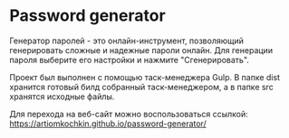 # Password generator
Генератор паролей - это онлайн-инструмент, позволяющий генерировать сложные и надежные пароли онлайн. Для генерации пароля выберите его настройки и нажмите "Сгенерировать".

Проект был выполнен с помощью таск-менеджера Gulp. В папке dist хранится готовый билд собранный таск-менеджером, а в папке src хранятся исходные файлы.

Для перехода на веб-сайт можно воспользоваться ссылкой: https://artiomkochkin.github.io/password-generator/
